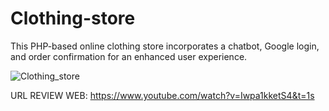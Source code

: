 # Clothing-store
This PHP-based online clothing store incorporates a chatbot, Google login, and order confirmation for an enhanced user experience.

![Clothing_store](https://lh3.googleusercontent.com/pw/ABLVV87rDw7_CAZwj4v3z9I4wO8ZHa-3tiFGr-RpmaVfa6IjLbKsI1ntYGLMRAmaZzxAPulW_jyWzbC6QOI8Vpo5kd8gkOeBROI2xhlKInMtzMABNBhtUYAUAXL_6XISFzIilDzs6SpWOMEdBeMFWbK26NphFAgRn24JU7Ab_HU7eJlt5lXoPJUmruzcvFKDynF_Y4e-SQajVJl7qMEAr8e1d9xAwH5LPneOsqz804SdYvmHg_Eq7vCUByH2anZ9xOqosNx8CmQzGZwDYe4-bKtnNVnSbdaip9qsT6A7TOGQHzVys4oP0GoWtYwpsDHAKVUpB7OJ_n4lLpfmHTp_vsb8fIiWT65iTeGYoSRHAi7E1qawyR3kcgCdWar1vdwfE1fASDJC2qKBCpG846zfy0RALFJboaSXQ6NyVWzlL53HydvOrKIdRJQwOjHoMm1OPim4JLIlrdOp8DTBADzWftkyn21sJULSUXKk1TZjc_Z-WQ5kYYHI0TofSXT5AYVx_ovmauEcCcOvnaFg3cM7PC8oGqCspdsX23vKi_8IeHWFX7auivo6hlL0NxXbyR_oFEyyFlIfFVpyrphVYZaG13MSV1u7r55tdZ9BGd-BuGmgclWb7LgVhjE8cHhlwmQlIqJtPYs6K9zahpDst1vjvKhLldCWVBDTcUiextgIDDpq9TbjVFhw4Ew-Tx1vuf8LCxoQziM7RL-3Buj8BC07oDz1nfuX7ELmibF-gp_Gv2nImDtUwaIRZRIm2si4bqjPa09VkeMWgpsQjNSrYL04u-xguxg8S083AMAswT3Hv34i4xNJZN8k03_BA187HslruQc28ualdAvpRFh8BaiBswM0SCABqqHzOJ_kGZGZUA4reU-VhOZIvRjJW_yB3CPbw1nFHYsw7bCQwWkQduNF6YlRYY9-PIQxPfzK3iCOSKl7K5ctwOgduozlm36q_o04mon5GQ=w1470-h828-s-no-gm?authuser=0)

URL REVIEW WEB: https://www.youtube.com/watch?v=Iwpa1kketS4&t=1s
